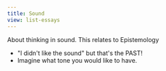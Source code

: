 ```yaml
---
title: Sound
view: list-essays
---
```


About thinking in sound. This relates to Epistemology

- "I didn't like the sound" but that's the PAST!
- Imagine what tone you would like to have.
